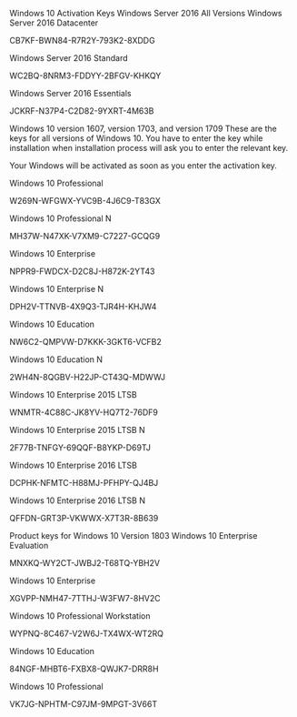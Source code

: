 ﻿Windows 10 Activation Keys
Windows Server 2016 All Versions
Windows Server 2016 Datacenter

CB7KF-BWN84-R7R2Y-793K2-8XDDG

Windows Server 2016 Standard

WC2BQ-8NRM3-FDDYY-2BFGV-KHKQY

Windows Server 2016 Essentials

JCKRF-N37P4-C2D82-9YXRT-4M63B

Windows 10 version 1607, version 1703, and version 1709
These are the keys for all versions of Windows 10. You have to enter the key while installation when installation process will ask you to enter the relevant key.

Your Windows will be activated as soon as you enter the activation key.

Windows 10 Professional

W269N-WFGWX-YVC9B-4J6C9-T83GX

Windows 10 Professional N

MH37W-N47XK-V7XM9-C7227-GCQG9

Windows 10 Enterprise

NPPR9-FWDCX-D2C8J-H872K-2YT43

Windows 10 Enterprise N

DPH2V-TTNVB-4X9Q3-TJR4H-KHJW4

Windows 10 Education

NW6C2-QMPVW-D7KKK-3GKT6-VCFB2

Windows 10 Education N

2WH4N-8QGBV-H22JP-CT43Q-MDWWJ

Windows 10 Enterprise 2015 LTSB

WNMTR-4C88C-JK8YV-HQ7T2-76DF9

Windows 10 Enterprise 2015 LTSB N

2F77B-TNFGY-69QQF-B8YKP-D69TJ

Windows 10 Enterprise 2016 LTSB

DCPHK-NFMTC-H88MJ-PFHPY-QJ4BJ

Windows 10 Enterprise 2016 LTSB N

QFFDN-GRT3P-VKWWX-X7T3R-8B639

Product keys for Windows 10 Version 1803
Windows 10 Enterprise Evaluation

MNXKQ-WY2CT-JWBJ2-T68TQ-YBH2V

Windows 10 Enterprise

XGVPP-NMH47-7TTHJ-W3FW7-8HV2C

Windows 10 Professional Workstation

WYPNQ-8C467-V2W6J-TX4WX-WT2RQ

Windows 10 Education

84NGF-MHBT6-FXBX8-QWJK7-DRR8H

Windows 10 Professional

VK7JG-NPHTM-C97JM-9MPGT-3V66T